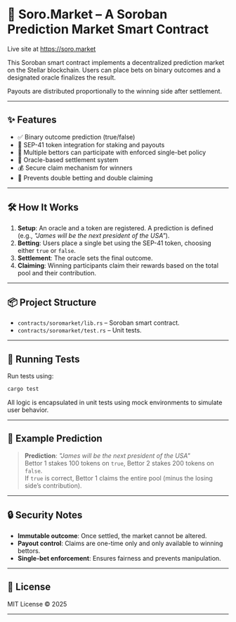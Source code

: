 # 🧠 Soro.Market – A Soroban Prediction Market Smart Contract

Live site at https://soro.market

This Soroban smart contract implements a decentralized prediction market on the Stellar blockchain. Users can place bets on binary outcomes and a designated oracle finalizes the result.

Payouts are distributed proportionally to the winning side after settlement.

---

## ✨ Features

- ✅ Binary outcome prediction (true/false)
- 🧪 SEP-41 token integration for staking and payouts
- 👥 Multiple bettors can participate with enforced single-bet policy
- 🧠 Oracle-based settlement system
- 💰 Secure claim mechanism for winners
- 🔐 Prevents double betting and double claiming

---

## 🛠 How It Works

1. **Setup**: An oracle and a token are registered. A prediction is defined (e.g., *"James will be the next president of the USA"*).
2. **Betting**: Users place a single bet using the SEP-41 token, choosing either `true` or `false`.
3. **Settlement**: The oracle sets the final outcome.
4. **Claiming**: Winning participants claim their rewards based on the total pool and their contribution.

---

## 📦 Project Structure

- `contracts/soromarket/lib.rs` – Soroban smart contract.
- `contracts/soromarket/test.rs` – Unit tests.

---

## 🧪 Running Tests

Run tests using:

```bash
cargo test
```

All logic is encapsulated in unit tests using mock environments to simulate user behavior.

---

## 🧾 Example Prediction

> **Prediction**: *"James will be the next president of the USA"*  
> Bettor 1 stakes 100 tokens on `true`, Bettor 2 stakes 200 tokens on `false`.  
> If `true` is correct, Bettor 1 claims the entire pool (minus the losing side’s contribution).

---

## 🔒 Security Notes

- **Immutable outcome**: Once settled, the market cannot be altered.
- **Payout control**: Claims are one-time only and only available to winning bettors.
- **Single-bet enforcement**: Ensures fairness and prevents manipulation.

---

## 📄 License

MIT License © 2025

---